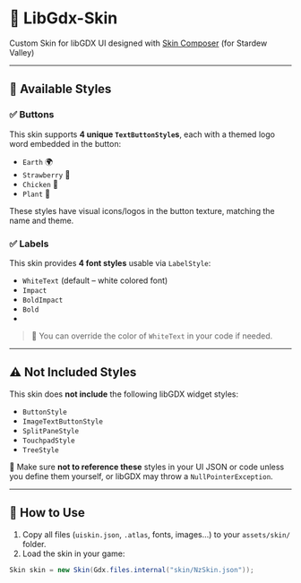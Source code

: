 # 🍃 LibGdx-Skin
Custom Skin for libGDX UI designed with [Skin Composer](https://github.com/raeleus/skin-composer) (for Stardew Valley)

---

## 🎨 Available Styles

### ✅ Buttons
This skin supports **4 unique `TextButtonStyle`s**, each with a themed logo word embedded in the button:

- `Earth` 🌍
- `Strawberry` 🍓
- `Chicken` 🐔
- `Plant` 🌱

These styles have visual icons/logos in the button texture, matching the name and theme.

### ✅ Labels
This skin provides **4 font styles** usable via `LabelStyle`:

- `WhiteText` (default – white colored font)
- `Impact` 
- `BoldImpact` 
- `Bold`
- 
> 🎨 You can override the color of `WhiteText` in your code if needed.

---

## ⚠️ Not Included Styles

This skin does **not include** the following libGDX widget styles:

- `ButtonStyle`
- `ImageTextButtonStyle`
- `SplitPaneStyle`
- `TouchpadStyle`
- `TreeStyle`

📌 Make sure **not to reference these** styles in your UI JSON or code unless you define them yourself, or libGDX may throw a `NullPointerException`.

---

## 📁 How to Use

1. Copy all files (`uiskin.json`, `.atlas`, fonts, images...) to your `assets/skin/` folder.
2. Load the skin in your game:

```java
Skin skin = new Skin(Gdx.files.internal("skin/NzSkin.json"));
